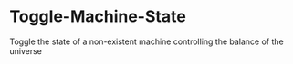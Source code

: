 # Toggle-Machine-State
Toggle the state of a non-existent machine controlling the balance of the universe
